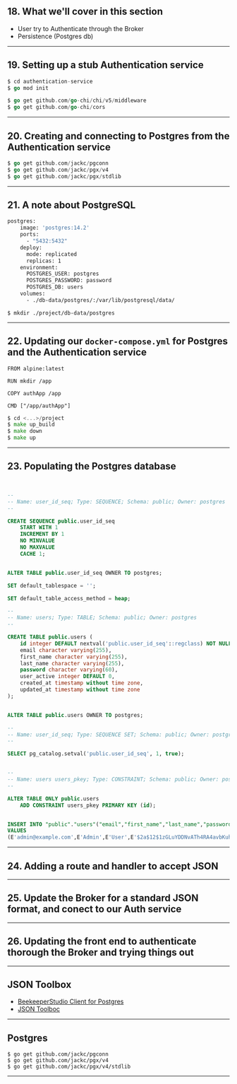 ## 18. What we'll cover in this section
* User try to Authenticate through the Broker
* Persistence (Postgres db)
  
***

## 19. Setting up a stub Authentication service
```go
$ cd authentication-service
$ go mod init
```

```go
$ go get github.com/go-chi/chi/v5/middleware
$ go get github.com/go-chi/cors
```

***

## 20. Creating and connecting to Postgres from the Authentication service
```go
$ go get github.com/jackc/pgconn
$ go get github.com/jackc/pgx/v4
$ go get github.com/jackc/pgx/stdlib
```
***

## 21. A note about PostgreSQL
```dockerfile
postgres:
    image: 'postgres:14.2'
    ports:
      - "5432:5432"
    deploy:
      mode: replicated
      replicas: 1
    environment:
      POSTGRES_USER: postgres
      POSTGRES_PASSWORD: password
      POSTGRES_DB: users
    volumes:
      - ./db-data/postgres/:/var/lib/postgresql/data/
```

```
$ mkdir ./project/db-data/postgres
```
***

## 22. Updating our `docker-compose.yml` for Postgres and the Authentication service

```
FROM alpine:latest

RUN mkdir /app

COPY authApp /app

CMD ["/app/authApp"]
```

```go
$ cd <...>/project
$ make up_build
$ make down
$ make up
```

***

## 23. Populating the Postgres database
```sql


--
-- Name: user_id_seq; Type: SEQUENCE; Schema: public; Owner: postgres
--

CREATE SEQUENCE public.user_id_seq
    START WITH 1
    INCREMENT BY 1
    NO MINVALUE
    NO MAXVALUE
    CACHE 1;


ALTER TABLE public.user_id_seq OWNER TO postgres;

SET default_tablespace = '';

SET default_table_access_method = heap;

--
-- Name: users; Type: TABLE; Schema: public; Owner: postgres
--

CREATE TABLE public.users (
    id integer DEFAULT nextval('public.user_id_seq'::regclass) NOT NULL,
    email character varying(255),
    first_name character varying(255),
    last_name character varying(255),
    password character varying(60),
    user_active integer DEFAULT 0,
    created_at timestamp without time zone,
    updated_at timestamp without time zone
);


ALTER TABLE public.users OWNER TO postgres;

--
-- Name: user_id_seq; Type: SEQUENCE SET; Schema: public; Owner: postgres
--

SELECT pg_catalog.setval('public.user_id_seq', 1, true);


--
-- Name: users users_pkey; Type: CONSTRAINT; Schema: public; Owner: postgres
--

ALTER TABLE ONLY public.users
    ADD CONSTRAINT users_pkey PRIMARY KEY (id);


INSERT INTO "public"."users"("email","first_name","last_name","password","user_active","created_at","updated_at")
VALUES
(E'admin@example.com',E'Admin',E'User',E'$2a$12$1zGLuYDDNvATh4RA4avbKuheAMpb1svexSzrQm7up.bnpwQHs0jNe',1,E'2022-03-14 00:00:00',E'2022-03-14 00:00:00');
```

***

## 24. Adding a route and handler to accept JSON

***

## 25. Update the Broker for a standard JSON format, and conect to our Auth service

***

## 26. Updating the front end to authenticate thorough the Broker and trying things out

***

## JSON Toolbox
* [BeekeeperStudio Client for Postgres](https://www.beekeeperstudio.io/)
* [JSON Toolboc](https://github.com/tsawler/toolbox)

***

## Postgres
```
$ go get github.com/jackc/pgconn
$ go get github.com/jackc/pgx/v4
$ go get github.com/jackc/pgx/v4/stdlib
```

***
